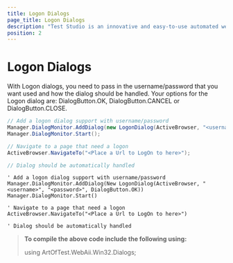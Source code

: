 ```yaml
---
title: Logon Dialogs
page_title: Logon Dialogs
description: "Test Studio is an innovative and easy-to-use automated web, WPF and load testing solution. Test Studio tests support essential technologies like ASP.NET AJAX, Silverlight, PHP and MVC. HTML5, Testing framework, functional testing, performance testing, load testing, exploratory testing, manual testing."
position: 2
---
```

# Logon Dialogs

With Logon dialogs, you need to pass in the username/password that you want used and how the dialog should be handled. Your options for the Logon dialog are: DialogButton.OK, DialogButton.CANCEL or DialogButton.CLOSE.

````C#
// Add a logon dialog support with username/password
Manager.DialogMonitor.AddDialog(new LogonDialog(ActiveBrowser, "<username>", "<password>", DialogButton.OK));
Manager.DialogMonitor.Start();

// Navigate to a page that need a logon
ActiveBrowser.NavigateTo("<Place a Url to LogOn to here>");

// Dialog should be automatically handled
````
````VB
' Add a logon dialog support with username/password
Manager.DialogMonitor.AddDialog(New LogonDialog(ActiveBrowser, "<username>", "<password>", DialogButton.OK))
Manager.DialogMonitor.Start()

' Navigate to a page that need a logon
ActiveBrowser.NavigateTo("<Place a Url to LogOn to here>")

' Dialog should be automatically handled
````
> **To compile the above code include the following using:**
>
> using ArtOfTest.WebAii.Win32.Dialogs;
